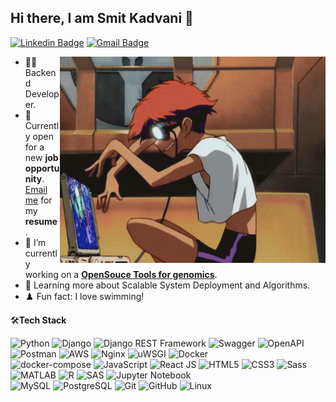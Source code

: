 
## Hi there, I am Smit Kadvani 👋
[![Linkedin Badge](https://img.shields.io/badge/-Smit_Kadvani-blue?style=flat-square&logo=Linkedin&logoColor=white&link=https://www.linkedin.com/in/smit-kadvani/)](https://www.linkedin.com/in/smit-kadvani/)
[![Gmail Badge](https://img.shields.io/badge/-smit.kadvani@gmail.com-c14438?style=flat-square&logo=Gmail&logoColor=white&link=mailto:smit.kadvani@gmail.com)](mailto:smit.kadvani@gmail.com) 

<img align="right" src="https://github.com/smitkadvani/smitkadvani/blob/master/computer-nerd.gif" alt="Coder GIF" width="425" height="330">


- 👩‍💻 Backend Developer.
- 💼 Currently open for a new **job opportunity**. [Email me](mailto:smit.kadvani@gmail.com) for my **resume**.
- 🔭 I’m currently working on a [**OpenSouce Tools for genomics**](https://github.com/higlass/higlass-python).
- 🌱 Learning more about Scalable System Deployment and Algorithms.
- ♟️ Fun fact: I love swimming!
    
🛠**Tech Stack**

![Python](https://img.shields.io/badge/-Python-000000?style=flat&logo=python)
![Django](https://img.shields.io/badge/-Django-000000?style=flat&logo=Django)
![Django REST Framework](https://img.shields.io/badge/-Django%20REST%20Framework-092E20?style=flat&logo=django)
![Swagger](https://img.shields.io/badge/-Swagger-000000?style=flat&logo=swagger)
![OpenAPI](https://img.shields.io/badge/-OpenAPI-000000?style=flat&logo=openapi)
![Postman](https://img.shields.io/badge/-Postman-000000?style=flat&logo=postman)
![AWS](https://img.shields.io/badge/AWS-000000?style=flat-square&logo=amazon-aws)
![Nginx](https://img.shields.io/badge/-Nginx-000000?style=flat&logo=nginx&logoColor=FCC624)
![uWSGI](https://img.shields.io/badge/-uWSGI-000000?style=flat&logo=uwsgi&logoColor=FCC624)
![Docker](https://img.shields.io/badge/-Docker-000000?style=flat&logo=docker&logoColor=FCC624)
<br>
![docker-compose](https://img.shields.io/badge/-docker_compose-000000?style=flat&logo=docker-compose&logoColor=FCC624)
![JavaScript](https://img.shields.io/badge/-JavaScript-000000?style=flat&logo=javascript)  ![React JS](https://img.shields.io/badge/-React%20JS-000000?style=flat&logo=react)  ![HTML5](https://img.shields.io/badge/-HTML5-000000?style=flat&logo=HTML5)
![CSS3](https://img.shields.io/badge/-CSS3-000000?style=flat&logo=CSS3)
![Sass](https://img.shields.io/badge/-Sass-000000?style=flat&logo=sass)
![MATLAB](https://img.shields.io/badge/-MATLAB-000000?style=flat&logo=matlab)
![R](https://img.shields.io/badge/-R-000000?style=flat&logo=r)
![SAS](https://img.shields.io/badge/-SAS-000000?style=flat&logo=SAS)
![Jupyter Notebook](https://img.shields.io/badge/-Jupyter%20Notebook-000000?style=flat&logo=jupyter)
<br>
![MySQL](https://img.shields.io/badge/-MySQL-000000?style=flat&logo=MySQL)
![PostgreSQL](https://img.shields.io/badge/-PostgreSQL-336791?style=flat&logo=PostgreSQL)  ![Git](https://img.shields.io/badge/-Git-000000?style=flat&logo=git&logoColor=F05032)
![GitHub](https://img.shields.io/badge/-GitHub-000000?style=flat&logo=github&logoColor=FFFFFF)
![Linux](https://img.shields.io/badge/-Linux-000000?style=flat&logo=linux&logoColor=FCC624)

